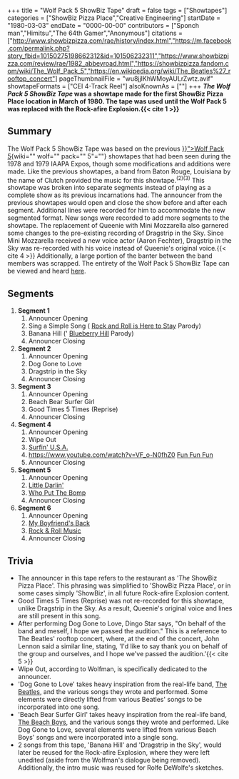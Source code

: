 +++
title = "Wolf Pack 5 ShowBiz Tape"
draft = false
tags = ["Showtapes"]
categories = ["ShowBiz Pizza Place","Creative Engineering"]
startDate = "1980-03-03"
endDate = "0000-00-00"
contributors = ["Sponch man","Himitsu","The 64th Gamer","Anonymous"]
citations = ["http://www.showbizpizza.com/rae/history/index.html","https://m.facebook.com/permalink.php?story_fbid=10150275198662312&id=101506232311","https://www.showbizpizza.com/review/rae/1982_abbeyroad.html","https://showbizpizza.fandom.com/wiki/The_Wolf_Pack_5","https://en.wikipedia.org/wiki/The_Beatles%27_rooftop_concert"]
pageThumbnailFile = "wu8jjIKhWMoyAULrZwtz.avif"
showtapeFormats = ["CEI 4-Track Reel"]
alsoKnownAs = [""]
+++
***The Wolf Pack 5 ShowBiz Tape* was a showtape made for the first ShowBiz Pizza Place location in March of
1980.
The tape was used until the Wolf Pack 5 was replaced with the Rock-afire Explosion.{{< cite 1 >}}**

## Summary

The Wolf Pack 5 ShowBiz Tape was based on the previous [}}">Wolf Pack 5](%7B%7B%3C%20ref%20){wiki="" wolf="" pack="" 5"=""}
showtapes that had been seen during the 1978 and 1979 IAAPA Expos, though some modifications and additions were made.
Like the previous showtapes, a band from Baton Rouge, Louisiana by the name of Clutch provided the music for this
showtape.<sup>(2)(3)</sup>
This showtape was broken into separate segments instead of playing as a complete show as its previous incarnations had.
The announcer from the previous showtapes would open and close the show before and after each segment. Additional lines
were recorded for him to accommodate the new segmented format. New songs were recorded to add more segments to the
showtape. The replacement of Queenie with Mini Mozzarella also garnered some changes to the pre-existing recording of
Dragstrip in the Sky. Since Mini Mozzarella received a new voice actor (Aaron Fechter), Dragstrip in the Sky was
re-recorded with his voice instead of Queenie's original voice.{{< cite 4 >}} Additionally, a large portion of the
banter between the band members was scrapped.
The entirety of the Wolf Pack 5 ShowBiz Tape can be viewed and heard [here](https://www.youtube.com/watch?v=UsVA1GIrXU8).

## Segments

1.  **Segment 1**
    1.  Announcer Opening
    2.  Sing a Simple Song ( [Rock and Roll is
        Here to Stay](https://en.wikipedia.org/wiki/Rock_and_Roll_Is_Here_to_Stay) Parody)
    3.  Banana Hill (' [Blueberry Hill](https://en.wikipedia.org/wiki/Blueberry_Hill) Parody)
    4.  Announcer Closing
2.  **Segment 2**
    1.  Announcer Opening
    2.  Dog Gone to Love
    3.  Dragstrip in the Sky
    4.  Announcer Closing
3.  **Segment 3**
    1.  Announcer Opening
    2.  Beach Bear Surfer Girl
    3.  Good Times 5 Times (Reprise)
    4.  Announcer Closing
4.  **Segment 4**
    1.  Announcer Opening
    2.  Wipe Out
    3.  [Surfin' U.S.A.](https://www.youtube.com/watch?v=EDb303T-B1w)
    4.  <https://www.youtube.com/watch?v=VF_o-N0fhZ0> [Fun Fun Fun](https://www.youtube.com/watch?v=EDb303T-B1w)
    5.  Announcer Closing
5.  **Segment 5**
    1.  Announcer Opening
    2.  [Little Darlin'](https://en.wikipedia.org/wiki/Little_Darlin%27)
    3.  [Who Put The Bomp](https://en.wikipedia.org/wiki/Who_Put_the_Bomp_(in_the_Bomp,_Bomp,_Bomp))
    4.  Announcer Closing
6.  **Segment 6**
    1.  Announcer Opening
    2.  [My Boyfriend's Back](https://en.wikipedia.org/wiki/My_Boyfriend%27s_Back_(song))
    3.  [Rock & Roll Music](https://en.wikipedia.org/wiki/Rock_and_Roll_Music_(song))
    4.  Announcer Closing

## Trivia

- The announcer in this tape refers to the restaurant as *'The* ShowBiz Pizza Place'. This phrasing was
  simplified to 'ShowBiz Pizza Place', or in some cases simply 'ShowBiz', in all future Rock-afire Explosion
  content.
- Good Times 5 Times (Reprise) was not re-recorded for this showtape, unlike Dragstrip in the Sky. As a result,
  Queenie's original voice and lines are still present in this song.
- After performing Dog Gone to Love, Dingo Star says, "On behalf of the band and meself, I hope we passed the
  audition." This is a reference to The Beatles' rooftop concert, where, at the end of the concert, John Lennon
  said a similar line, stating, 'I'd like to say thank you on behalf of the group and ourselves, and I hope we've
  passed the audition.'{{< cite 5 >}}
- Wipe Out, according to Wolfman, is specifically dedicated to the announcer.
- 'Dog Gone to Love' takes heavy inspiration from the real-life band, [The Beatles](https://en.wikipedia.org/wiki/The_Beatles), and the various songs they wrote and
  performed. Some elements were directly lifted from various Beatles' songs to be incorporated into one song.
- 'Beach Bear Surfer Girl' takes heavy inspiration from the real-life band, [The Beach Boys](https://en.wikipedia.org/wiki/The_Beach_Boys), and the various songs they wrote
  and performed. Like Dog Gone to Love, several elements were lifted from various Beach Boys' songs and were
  incorporated into a single song.
- 2 songs from this tape, 'Banana Hill' and 'Dragstrip in the Sky', would later be reused for the Rock-afire
  Explosion, where they were left unedited (aside from the Wolfman's dialogue being removed). Additionally, the
  intro music was reused for Rolfe DeWolfe's sketches.
